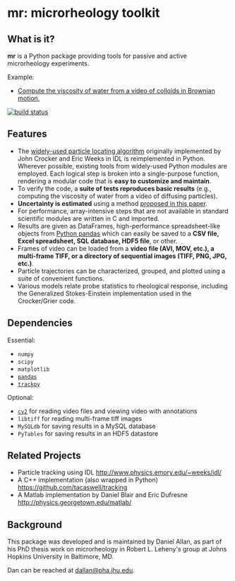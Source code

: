 mr: microrheology toolkit
=========================

What is it?
-----------

**mr** is a Python package providing tools for passive and active microrheology experiments.

Example:
  * [Compute the viscosity of water from a video of colloids in Brownian motion.](http://nbviewer.ipython.org/url/raw.github.com/danielballan/mr/master/examples/mr%20simple%20example.ipynb)

[![build status](https://travis-ci.org/danielballan/mr.png)](https://travis-ci.org/danielballan/mr)

Features
--------

  * The [widely-used particle locating algorithm](http://www.physics.emory.edu/~weeks/idl/tracking.html) originally implemented
    by John Crocker and Eric Weeks in IDL is reimplemented in
    Python. Wherever possible, existing tools from widely-used Python modules 
    are employed. Each logical step is broken into a single-purpose function,
    rendering a modular code that is **easy to customize and maintain**. 
  * To verify the code, a **suite of tests reproduces basic results** (e.g., 
    computing the viscosity of water from a video of diffusing particles).
  * **Uncertainty is estimated** using a method [proposed in this paper](http://dx.doi.org/10.1529/biophysj.104.042457).
  * For performance, array-intensive steps that are not available in
    standard scientific modules are written in C and imported.
  * Results are given as DataFrames, high-performance spreadsheet-like objects 
    from [Python pandas](http://pandas.pydata.org/pandas-docs/stable/overview.html) which can easily be saved to a **CSV file, Excel spreadsheet, 
    SQL database, HDF5 file**, or other.
  * Frames of video can be loaded from a **video file (AVI, MOV, etc.), a**
    **multi-frame TIFF, or a directory of sequential images (TIFF, 
    PNG, JPG, etc.)**.
  * Particle trajectories can be 
    characterized, grouped, and plotted using a suite of convenient functions.
  * Various models relate probe statistics to rheological response, including
    the Generalized Stokes-Einstein implementation used in the Crocker/Grier 
    code.

Dependencies
------------

Essential:

  * ``numpy``
  * ``scipy``
  * ``matplotlib``
  * [``pandas``](http://pandas.pydata.org/pandas-docs/stable/overview.html)
  * [``trackpy``](https://github.com/tacaswell/trackpy)


Optional:

  * [``cv2``](http://opencv.org/downloads.html) for reading video files
      and viewing video with annotations
  * ``libtiff`` for reading multi-frame tiff images
  * ``MySQLdb`` for saving results in a MySQL database
  * ``PyTables`` for saving results in an HDF5 datastore

Related Projects
----------------

  * Particle tracking using IDL http://www.physics.emory.edu/~weeks/idl/
  * A C++ implementation (also wrapped in Python) https://github.com/tacaswell/tracking
  * A Matlab implementation by Daniel Blair and Eric Dufresne http://physics.georgetown.edu/matlab/

Background
----------

This package was developed and is maintained by Daniel Allan, as part of his
PhD thesis work on microrheology in Robert L. Leheny's group at Johns Hopkins
University in Baltimore, MD.

Dan can be reached at dallan@pha.jhu.edu.
